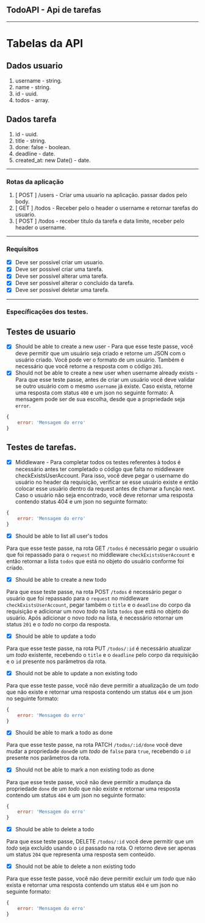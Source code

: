 ## TodoAPI - Api de tarefas

----------------------------------------------------------------
# Tabelas da API
## Dados usuario
1. username - string.
2. name - string.
3. id - uuid.
4. todos - array.

## Dados tarefa

1. id - uuid.
2. title - string.
3. done: false - boolean.
4. deadline - date.
5. created_at: new Date() - date.
---------------
### Rotas da aplicação
1. [ POST ] /users -
Criar uma usuario na aplicação. passar dados pelo body.
2. [ GET ] /todos -
Receber pelo o header o username e retornar tarefas do usuario.
3. [ POST ] /todos - 
receber titulo da tarefa e data limite, receber pelo header o username.
---------------
### Requisitos
- [x] Deve ser possivel criar um usuario.
- [x] Deve ser possivel criar uma tarefa.
- [x] Deve ser possivel alterar uma tarefa.
- [x] Deve ser possivel alterar o concluido da tarefa.
- [x] Deve ser possivel deletar uma tarefa.
---------------
### Específicações dos testes.
## Testes de usuario
- [x] Should be able to create a new user - Para que esse teste passe, você deve permitir que um usuário seja criado e retorne um JSON com o usuário criado. Você pode ver o formato de um usuário.
Também é necessário que você retorne a resposta com o código `201`.
- [x] Should not be able to create a new user when username already exists - Para que esse teste passe, antes de criar um usuário você deve validar se outro usuário com o mesmo `username` já existe. Caso exista, retorne uma resposta com status `400` e um json no seguinte formato: A mensagem pode ser de sua escolha, desde que a propriedade seja `error`.

```jsx
{
	error: 'Mensagem do erro'
}
```
## Testes de tarefas.
- [x] Middleware - Para completar todos os testes referentes à todos é necessário antes ter completado o código que falta no middleware checkExistsUserAccount. Para isso, você deve pegar o username do usuário no header da requisição, verificar se esse usuário existe e então colocar esse usuário dentro da request antes de chamar a função next. Caso o usuário não seja encontrado, você deve retornar uma resposta contendo status 404 e um json no seguinte formato:
```jsx
{
	error: 'Mensagem do erro'
}
```
- [x] Should be able to list all user's todos

Para que esse teste passe, na rota GET `/todos` é necessário pegar o usuário que foi repassado para o `request` no middleware `checkExistsUserAccount` e então retornar a lista `todos` que está no objeto do usuário conforme foi criado.

- [x] Should be able to create a new todo

Para que esse teste passe, na rota POST `/todos` é necessário pegar o usuário que foi repassado para o `request` no middleware `checkExistsUserAccount`, pegar também o `title` e o `deadline` do corpo da requisição e adicionar um novo *todo* na lista `todos` que está no objeto do usuário.
Após adicionar o novo *todo* na lista, é necessário retornar um status `201` e o *todo* no corpo da resposta.

- [x] Should be able to update a todo

Para que esse teste passe, na rota PUT `/todos/:id` é necessário atualizar um *todo* existente, recebendo o `title` e o `deadline` pelo corpo da requisição e o `id` presente nos parâmetros da rota.

- [x] Should not be able to update a non existing todo

Para que esse teste passe, você não deve permitir a atualização de um *todo* que não existe e retornar uma resposta contendo um status `404` e um json no seguinte formato: 

```jsx
{
	error: 'Mensagem do erro'
}
```

- [x] Should be able to mark a todo as done

Para que esse teste passe, na rota PATCH `/todos/:id/done` você deve mudar a propriedade `done`de um *todo* de `false` para `true`, recebendo o `id` presente nos parâmetros da rota.

- [x] Should not be able to mark a non existing todo as done

Para que esse teste passe, você não deve permitir a mudança da propriedade `done` de um *todo* que não existe e retornar uma resposta contendo um status `404` e um json no seguinte formato: 

```jsx
{
	error: 'Mensagem do erro'
}
```

- [x] Should be able to delete a todo

Para que esse teste passe, DELETE `/todos/:id` você deve permitir que um *todo* seja excluído usando o `id` passado na rota. O retorno deve ser apenas um status `204` que representa uma resposta sem conteúdo.

- [x] Should not be able to delete a non existing todo

Para que esse teste passe, você não deve permitir excluir um *todo* que não exista e retornar uma resposta contendo um status `404` e um json no seguinte formato:

```jsx
{
	error: 'Mensagem do erro'
}
```